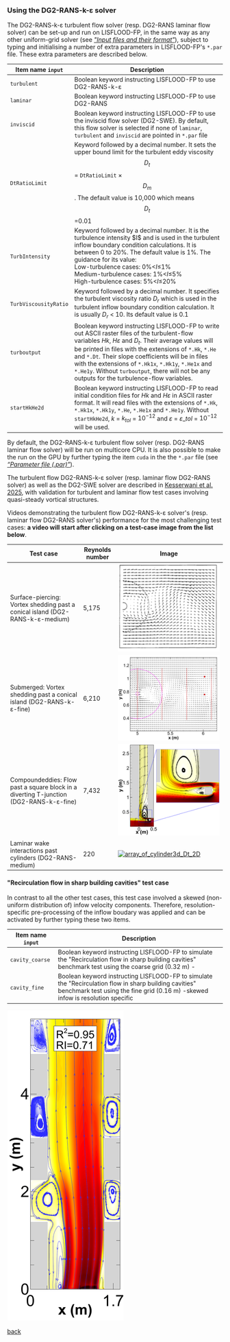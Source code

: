 ### Using the DG2-RANS-k-ε solver
The DG2-RANS-k-ε turbulent flow solver (resp. DG2-RANS laminar flow solver) can be set-up and run on LISFLOOD-FP, in the same way as any other uniform-grid solver (see [*"Input files and their format"*](/Merewether1.md)), subject to typing and initialising a number of extra parameters in LISFLOOD-FP's `*.par` file. These extra parameters are described below. 

| Item name `input`  | Description |
| --------- | ----------- |
|`turbulent`|Boolean keyword instructing LISFLOOD-FP to use DG2-RANS-k-ε|
|`laminar`|Boolean keyword instructing LISFLOOD-FP to use DG2-RANS|
|`inviscid`|Boolean keyword instructing LISFLOOD-FP to use the inviscid flow solver (DG2-SWE). By default, this flow solver is selected if none of `laminar`, `turbulent` and `inviscid` are pointed in `*.par` file|
|`DtRatioLimit`|Keyword followed by a decimal number. It sets the upper bound limit for the turbulent eddy viscosity $$D_t$$ = `DtRatioLimit` × $$D_m$$. The default value is 10,000 which means $$D_t$$ =0.01|
|`TurbIntensity`|Keyword followed by a decimal number. It is the turbulence intensity \$I$ and is used in the turbulent inflow boundary condition calculations. It is between 0 to 20%. The default value is 1%. The guidance for its value: <br> Low-turbulence cases: 0%<*I*≤1% <br> Medium-turbulence cases: 1%<*I*≤5% <br> High-turbulence cases: 5%<*I*≤20%|
|`TurbViscousityRatio`|Keyword followed by a decimal number. It specifies the turbulent viscosity ratio $D_r$ which is used in the turbulent inflow boundary condition calculation. It is usually $D_r$ < 10. Its default value is 0.1|
|`turboutput`|Boolean keyword instructing LISFLOOD-FP to write out ASCII raster files of the turbulent-flow variables $Hk$, *H*$\varepsilon$ and $D_t$. Their average values will be printed in files with the extensions of `*.Hk`, `*.He` and `*.Dt`. Their slope coefficients will be in files with the extensions of `*.Hk1x`, `*.Hk1y`, `*.He1x` and `*.He1y`. Without `turboutput`, there will not be any outputs for the turbulence-flow variables. |
|`startHkHe2d`|Boolean keyword instructing LISFLOOD-FP to read initial condition files for *Hk* and *H*$\varepsilon$ in ASCII raster format. It will read files with the extensions of `*.Hk`, `*.Hk1x`, `*.Hk1y`, `*.He`, `*.He1x` and `*.He1y`. Without `startHkHe2d`, $k$ = $k_{tol}$ = $10^{-12}$ and $\varepsilon$ = $\varepsilon\_{tol}$ = $10^{-12}$ will be used.|

By default, the DG2-RANS-k-ε turbulent flow solver (resp. DG2-RANS laminar flow solver) will be run on multicore CPU. It is also possible to make the run on the GPU by further typing the item `cuda` in the the `*.par` file (see [*“Parameter file (.par)”*](/Merewether1-1.md)). 

The turbulent flow DG2-RANS-k-ε solver (resp. laminar flow DG2-RANS solver) as well as the DG2-SWE solver are described in [Kesserwani et al. 2025](https://drive.google.com/file/d/10vBjAtyXCKKlKn5mPoLgAsQEsK1qmpo2/view?usp=sharing), with validation for turbulent and laminar flow test cases involving quasi-steady vortical structures. 

Videos demonstrating the turbulent flow DG2-RANS-k-ε solver's (resp. laminar flow DG2-RANS solver's) performance for the most challenging test cases: **a video will start after clicking on a test-case image from the list below**.  

|Test case|Reynolds number|Image |
| --------- | ----------- | --------- | 
|Surface-piercing: Vortex shedding past a conical island (DG2-RANS-k-ε-medium)|5,175|[![conical_island](/Figures/Surface_Piercing.png)](https://youtu.be/W9M45fhOBFc?si=5TYCogjWjadT5ENW)|
|Submerged: Vortex shedding past a conical island (DG2-RANS-k-ε-fine) |6,210|[![conical_island](/Figures/DG_RANS_conical_island.png)](https://www.youtube.com/watch?v=PByxld06gU4)|
|Compoundeddies: Flow past a square block in a diverting T-junction (DG2-RANS-k-ε-fine)|7,432|[![T_junction](/Figures/DG_RANS_T_junction.png)](https://www.youtube.com/shorts/G43xtVfk_iU)|
|Laminar wake interactions past cylinders (DG2-RANS-medium)|220|[![array_of_cylinder3d_Dt_2D](/Figures/DG_RANS_array_of_cylinder3d_Dt_2D.png)](https://www.youtube.com/watch?v=JMv3jLEjzp4)|






#### "Recirculation flow in sharp building cavities" test case 
In contrast to all the other test cases, this test case involved a skewed (non-uniform distribution of) infow velocity components. Therefore, resolution-specific pre-processing of the inflow boudary was applied and can be activated by further typing these two items. 



| Item name `input`  | Description |
| --------- | ----------- |
|`cavity_coarse`|Boolean keyword instructing LISFLOOD-FP to simulate the "Recirculation flow in sharp building cavities" benchmark test using the coarse grid (0.32 m) -|
|`cavity_fine`|Boolean keyword instructing LISFLOOD-FP to simulate the "Recirculation flow in sharp building cavities" benchmark test using the fine grid (0.16 m) -skewed infow is resolution specific|


![Recirculation flow in sharp building cavities](/Figures/DG_RANS_Many_cavities.png)

[back](/LISFLOOD8.0.md)
